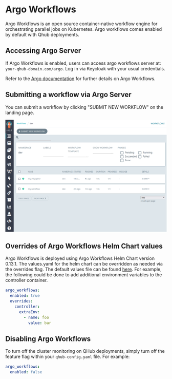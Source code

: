 # Argo Workflows

Argo Workflows is an open source container-native workflow engine for orchestrating parallel jobs on Kubernetes. Argo workflows comes enabled by default with Qhub deployments.

## Accessing Argo Server

If Argo Workflows is enabled, users can access argo workflows server at: `your-qhub-domain.com/argo`. Log in via Keycloak with your usual credentials.

Refer to the [Argo documentation](https://argoproj.github.io/argo-workflows/) for further details on Argo Workflows.

## Submitting a workflow via Argo Server

You can submit a workflow by clicking "SUBMIT NEW WORKFLOW" on the landing page.

![See Argo Server Landing Page](../images/argo-server-landing-page.png)

## Overrides of Argo Workflows Helm Chart values

Argo Workflows is deployed using Argo Workflows Helm Chart version 0.13.1. The values.yaml for the helm chart can be overridden as needed via the overrides flag. The default values
file can be found [here](https://github.com/argoproj/argo-helm/blob/argo-workflows-0.13.1/charts/argo-workflows/values.yaml). For example, the following could be done to add
additional environment variables to the controller container.

```yaml
argo_workflows:
  enabled: true
  overrides:
    controller:
      extraEnv:
        - name: foo
          value: bar
```

## Disabling Argo Workflows

To turn off the cluster monitoring on QHub deployments, simply turn off the feature flag within your `qhub-config.yaml` file. For example:

```yaml
argo_workflows:
  enabled: false
```
